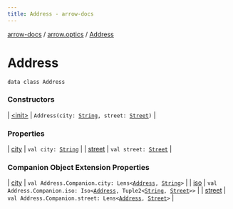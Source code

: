 ```yaml
---
title: Address - arrow-docs
---
```


[arrow-docs](../../index.html) / [arrow.optics](../index.html) / [Address](./index.html)

# Address

`data class Address`

### Constructors

| [&lt;init&gt;](-init-.html) | `Address(city: `[`String`](https://kotlinlang.org/api/latest/jvm/stdlib/kotlin/-string/index.html)`, street: `[`Street`](../-street/index.html)`)` |

### Properties

| [city](city.html) | `val city: `[`String`](https://kotlinlang.org/api/latest/jvm/stdlib/kotlin/-string/index.html) |
| [street](street.html) | `val street: `[`Street`](../-street/index.html) |

### Companion Object Extension Properties

| [city](../city.html) | `val Address.Companion.city: Lens<`[`Address`](./index.html)`, `[`String`](https://kotlinlang.org/api/latest/jvm/stdlib/kotlin/-string/index.html)`>` |
| [iso](../iso.html) | `val Address.Companion.iso: Iso<`[`Address`](./index.html)`, Tuple2<`[`String`](https://kotlinlang.org/api/latest/jvm/stdlib/kotlin/-string/index.html)`, `[`Street`](../-street/index.html)`>>` |
| [street](../street.html) | `val Address.Companion.street: Lens<`[`Address`](./index.html)`, `[`Street`](../-street/index.html)`>` |

